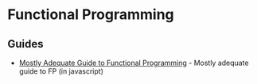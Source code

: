# Functional Programming

## Guides

- [Mostly Adequate Guide to Functional Programming](https://github.com/MostlyAdequate/mostly-adequate-guide) - Mostly adequate guide to FP (in javascript)
